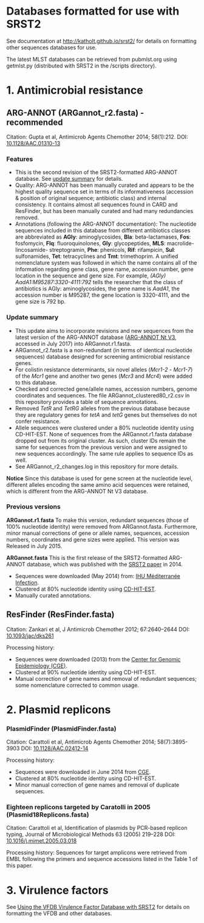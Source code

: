 Databases formatted for use with SRST2
====

See documentation at http://katholt.github.io/srst2/ for details on formatting other sequences databases for use.

The latest MLST databases can be retrieved from pubmlst.org using getmlst.py (distributed with SRST2 in the /scripts directory).

# 1. Antimicrobial resistance

## ARG-ANNOT (ARGannot_r2.fasta) - recommended

Citation: Gupta et al, Antimicrob Agents Chemother 2014; 58(1):212. DOI: [10.1128/AAC.01310-13](http://aac.asm.org/content/58/1/212.abstract)

### Features
* This is the second revision of the SRST2-formatted ARG-ANNOT database. See [update summary](#summary_r2) for details.
* Quality: ARG-ANNOT has been manually curated and appears to be the highest quality sequence set in terms of its informativeness (accession & position of original sequence; antibiotic class) and internal consistency. It contains almost all sequences found in CARD and ResFinder, but has been manually curated and had many redundancies removed.
* Annotations (following the ARG-ANNOT documentation): The nucleotide sequences included in this database from different antibiotics classes are abbreviated as **AGly**: aminoglycosides, **Bla**: beta-lactamases, **Fos**: fosfomycin, **Flq**: fluoroquinolones, **Gly**: glycopeptides, **MLS**: macrolide-lincosamide- streptogramin, **Phe**: phenicols, **Rif**: rifampicin, **Sul**: sulfonamides, **Tet**: tetracyclines and **Tmt**: trimethoprim. A unified nomenclature system was followed in which the name contains all of the information regarding gene class, gene name, accession number, gene location in the sequence and gene size. For example, *(AGly) AadA1:M95287:3320-4111:792* tells the researcher that the class of antibiotics is AGly: aminoglycosides, the gene name is *AadA1*, the accession number is M95287, the gene location is 3320-4111, and the gene size is 792 bp.

### Update summary<a name="summary_r2"></a>
* This update aims to incorporate revisions and new sequences from the latest version of the ARG-ANNOT database ([ARG-ANNOT Nt V3](http://en.mediterranee-infection.com/arkotheque/client/ihumed/_depot_arko/articles/1424/arg-annot-nt-v3-march2017_doc.fasta), accessed in July 2017) into ARGannot.r1.fasta.
* ARGannot_r2.fasta is a non-redundant (in terms of identical nucleotide sequences) database designed for screening antimicrobial resistance genes.
* For colistin resistance determinants, six novel alleles (*Mcr1-2* - *Mcr1-7*) of the *Mcr1* gene and another two genes (*Mcr3* and *Mcr4*) were added to this database.
* Checked and corrected gene/allele names, accession numbers, genome coordinates and sequences. The file ARGannot\_clustered80\_r2.csv in this repository provides a table of sequence annotations.
* Removed *TetR* and *TetRG* alleles from the previous database because they are regulatory genes for *tetA* and *tetG* genes but themselves do not confer resistance.
* Allele sequences were clustered under a 80% nucleotide identity using CD-HIT-EST. None of sequences from the ARGannot.r1.fasta database dropped out from its original cluster. As such, cluster IDs remain the same for sequences from the previous version and were assigned to new sequences accordingly. The same rule applies to sequence IDs as well.
* See ARGannot_r2_changes.log in this repository for more details.

**Notice** Since this database is used for gene screen at the nucleotide level, different alleles encoding the same amino acid sequences were retained, which is different from the ARG-ANNOT Nt V3 database. 

### Previous versions
**ARGannot.r1.fasta**
To make this version, redundant sequences (those of 100% nucleotide identity) were removed from ARGannot.fasta. Furthermore, minor manual corrections of gene or allele names, sequences, accession numbers, coordinates and gene sizes were applied. This version was Released in July 2015.

**ARGannot.fasta**
This is the first release of the SRST2-formatted ARG-ANNOT database, which was published with the [SRST2 paper](https://genomemedicine.biomedcentral.com/articles/10.1186/s13073-014-0090-6) in 2014.

* Sequences were downloaded (May 2014) from: [IHU Méditerranée Infection](http://www.mediterranee-infection.com/article.php?laref=282&titer=arg-annot).  
* Clustered at 80% nucleotide identity using [CD-HIT-EST](https://github.com/weizhongli/cdhit/releases).  
* Manually curated annotations.

## ResFinder (ResFinder.fasta)

Citation: Zankari et al, J Antimicrob Chemother 2012; 67:2640–2644 DOI: [10.1093/jac/dks261](https://academic.oup.com/jac/article/67/11/2640/707208/Identification-of-acquired-antimicrobial)

Processing history:

* Sequences were downloaded (2013) from the [Center for Genomic Epidemiology (CGE)](http://cge.cbs.dtu.dk/services/data.php).
* Clustered at 90% nucleotide identity using CD-HIT-EST.
* Manual correction of gene names and removal of redundant sequences; some nomenclature corrected to common usage.

# 2. Plasmid replicons

### PlasmidFinder (PlasmidFinder.fasta)

Citation: Carattoli et al, Antimicrob Agents Chemother 2014; 58(7):3895-3903 DOI: [10.1128/AAC.02412-14](http://aac.asm.org/content/58/7/3895)

Processing history:
 
* Sequences were downloaded in June 2014 from [CGE](http://cge.cbs.dtu.dk/services/data.php).
* Clustered at 80% nucleotide identity using CD-HIT-EST.
* Minor manual correction of gene names and removal of duplicate sequences.

### Eighteen replicons targeted by Caratolli in 2005  (Plasmid18Replicons.fasta)
Citation: Carattoli et al, Identification of plasmids by PCR-based replicon typing, Journal of Microbiological Methods 63 (2005) 219–228 DOI: [10.1016/j.mimet.2005.03.018](http://www.sciencedirect.com/science/article/pii/S0167701205001132?via%3Dihub)

Processing history: Sequences for target amplicons were retrieved from EMBL following the primers and sequence accessions listed in the Table 1 of this paper.

# 3. Virulence factors

See [Using the VFDB Virulence Factor Database with SRST2](https://github.com/katholt/srst2#using-the-vfdb-virulence-factor-database-with-srst2) for details on formatting the VFDB and other databases.
